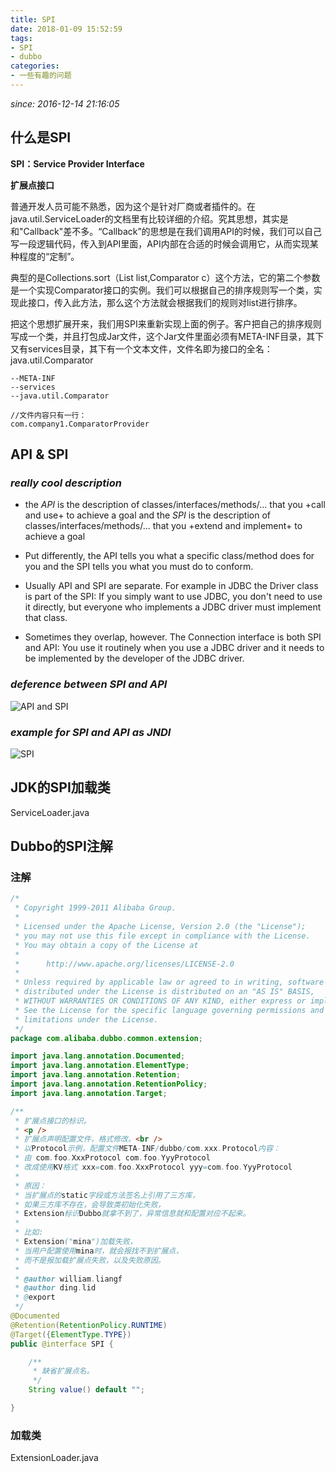 ```yaml
---
title: SPI
date: 2018-01-09 15:52:59
tags:
- SPI
- dubbo
categories:
- 一些有趣的问题
---
```


*since: 2016-12-14 21:16:05*

## 什么是SPI
**SPI：Service Provider Interface**
<!--more-->

**扩展点接口**

普通开发人员可能不熟悉，因为这个是针对厂商或者插件的。在java.util.ServiceLoader的文档里有比较详细的介绍。究其思想，其实是和"Callback"差不多。“Callback”的思想是在我们调用API的时候，我们可以自己写一段逻辑代码，传入到API里面，API内部在合适的时候会调用它，从而实现某种程度的“定制”。

典型的是Collections.sort（List list,Comparator c）这个方法，它的第二个参数是一个实现Comparator接口的实例。我们可以根据自己的排序规则写一个类，实现此接口，传入此方法，那么这个方法就会根据我们的规则对list进行排序。

把这个思想扩展开来，我们用SPI来重新实现上面的例子。客户把自己的排序规则写成一个类，并且打包成Jar文件，这个Jar文件里面必须有META-INF目录，其下又有services目录，其下有一个文本文件，文件名即为接口的全名：java.util.Comparator
```
--META-INF
--services
--java.util.Comparator

//文件内容只有一行：
com.company1.ComparatorProvider
```

## API & SPI

### *really cool description*

* the *API* is the description of classes/interfaces/methods/... that you +call and use+ to achieve a goal and
the *SPI* is the description of classes/interfaces/methods/... that you +extend and implement+ to achieve a goal

* Put differently, the API tells you what a specific class/method does for you and the SPI tells you what you must do to conform.

* Usually API and SPI are separate. For example in JDBC the Driver class is part of the SPI: If you simply want to use JDBC, you don't need to use it directly, but everyone who implements a JDBC driver must implement that class.

* Sometimes they overlap, however. The Connection interface is both SPI and API: You use it routinely when you use a JDBC driver and it needs to be implemented by the developer of the JDBC driver.

### *deference between SPI and API*

![API and SPI](/img/SPIandAPI.jpg)

### *example for SPI and API as JNDI*

![SPI](/img/SPI.jpg)


## JDK的SPI加载类

ServiceLoader.java

## Dubbo的SPI注解

### 注解
```java
/*
 * Copyright 1999-2011 Alibaba Group.
 *
 * Licensed under the Apache License, Version 2.0 (the "License");
 * you may not use this file except in compliance with the License.
 * You may obtain a copy of the License at
 *
 *      http://www.apache.org/licenses/LICENSE-2.0
 *
 * Unless required by applicable law or agreed to in writing, software
 * distributed under the License is distributed on an "AS IS" BASIS,
 * WITHOUT WARRANTIES OR CONDITIONS OF ANY KIND, either express or implied.
 * See the License for the specific language governing permissions and
 * limitations under the License.
 */
package com.alibaba.dubbo.common.extension;

import java.lang.annotation.Documented;
import java.lang.annotation.ElementType;
import java.lang.annotation.Retention;
import java.lang.annotation.RetentionPolicy;
import java.lang.annotation.Target;

/**
 * 扩展点接口的标识。
 * <p />
 * 扩展点声明配置文件，格式修改。<br />
 * 以Protocol示例，配置文件META-INF/dubbo/com.xxx.Protocol内容：
 * 由 com.foo.XxxProtocol com.foo.YyyProtocol
 * 改成使用KV格式 xxx=com.foo.XxxProtocol yyy=com.foo.YyyProtocol
 *
 * 原因：
 * 当扩展点的static字段或方法签名上引用了三方库，
 * 如果三方库不存在，会导致类初始化失败，
 * Extension标识Dubbo就拿不到了，异常信息就和配置对应不起来。
 *
 * 比如:
 * Extension("mina")加载失败，
 * 当用户配置使用mina时，就会报找不到扩展点，
 * 而不是报加载扩展点失败，以及失败原因。
 *
 * @author william.liangf
 * @author ding.lid
 * @export
 */
@Documented
@Retention(RetentionPolicy.RUNTIME)
@Target({ElementType.TYPE})
public @interface SPI {

    /**
     * 缺省扩展点名。
     */
    String value() default "";

}
```

### 加载类

ExtensionLoader.java
